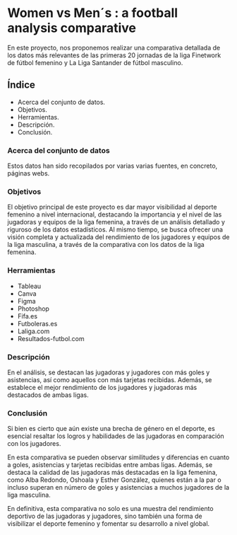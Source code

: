 # Women vs Men´s : a football analysis comparative 

En este proyecto, nos proponemos realizar una comparativa detallada de los datos más relevantes de las primeras 20 jornadas de la liga Finetwork de fútbol femenino y La Liga Santander de fútbol masculino.

## Índice

- Acerca del conjunto de datos.
- Objetivos.
- Herramientas.
- Descripción.
- Conclusión.

### Acerca del conjunto de datos

Estos datos han sido recopilados por varias varias fuentes, en concreto, páginas webs.

### Objetivos

El objetivo principal de este proyecto es dar mayor visibilidad al deporte femenino a nivel internacional, destacando la importancia y el nivel de las jugadoras y equipos de la liga femenina, a través de un análisis detallado y riguroso de los datos estadísticos. Al mismo tiempo, se busca ofrecer una visión completa y actualizada del rendimiento de los jugadores y equipos de la liga masculina, a través de la comparativa con los datos de la liga femenina.

### Herramientas

- Tableau
- Canva
- Figma
- Photoshop
- Fifa.es
- Futboleras.es
- Laliga.com
- Resultados-futbol.com


### Descripción

En el análisis, se destacan las jugadoras y jugadores con más goles y asistencias, así como aquellos con más tarjetas recibidas. Además, se establece el mejor rendimiento de los jugadores y jugadoras más destacados de ambas ligas.

### Conclusión

Si bien es cierto que aún existe una brecha de género en el deporte, es esencial resaltar los logros y habilidades de las jugadoras en comparación con los jugadores.

En esta comparativa se pueden observar similitudes y diferencias en cuanto a goles, asistencias y tarjetas recibidas entre ambas ligas. Además, se destaca la calidad de las jugadoras más destacadas en la liga femenina, como Alba Redondo, Oshoala y Esther González, quienes están a la par o incluso superan en número de goles y asistencias a muchos jugadores de la liga masculina.

En definitiva, esta comparativa no solo es una muestra del rendimiento deportivo de las jugadoras y jugadores, sino también una forma de visibilizar el deporte femenino y fomentar su desarrollo a nivel global.
